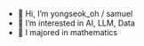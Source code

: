 - 👋 Hi, I’m yongseok_oh / samuel
- 👀 I’m interested in AI, LLM, Data
- 🌱 I majored in mathematics


<!---
SamuelOhO/SamuelOhO is a ✨ special ✨ repository because its `README.md` (this file) appears on your GitHub profile.
You can click the Preview link to take a look at your changes.
--->
